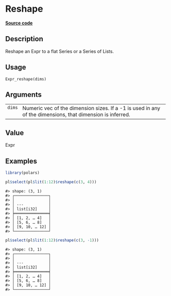 

# Reshape

[**Source code**](https://github.com/pola-rs/r-polars/tree/main/R/expr__expr.R#L2888)

## Description

Reshape an Expr to a flat Series or a Series of Lists.

## Usage

<pre><code class='language-R'>Expr_reshape(dims)
</code></pre>

## Arguments

<table>
<tr>
<td style="white-space: nowrap; font-family: monospace; vertical-align: top">
<code id="Expr_reshape_:_dims">dims</code>
</td>
<td>
Numeric vec of the dimension sizes. If a -1 is used in any of the
dimensions, that dimension is inferred.
</td>
</tr>
</table>

## Value

Expr

## Examples

``` r
library(polars)

pl$select(pl$lit(1:12)$reshape(c(3, 4)))
```

    #> shape: (3, 1)
    #> ┌───────────────┐
    #> │               │
    #> │ ---           │
    #> │ list[i32]     │
    #> ╞═══════════════╡
    #> │ [1, 2, … 4]   │
    #> │ [5, 6, … 8]   │
    #> │ [9, 10, … 12] │
    #> └───────────────┘

``` r
pl$select(pl$lit(1:12)$reshape(c(3, -1)))
```

    #> shape: (3, 1)
    #> ┌───────────────┐
    #> │               │
    #> │ ---           │
    #> │ list[i32]     │
    #> ╞═══════════════╡
    #> │ [1, 2, … 4]   │
    #> │ [5, 6, … 8]   │
    #> │ [9, 10, … 12] │
    #> └───────────────┘
